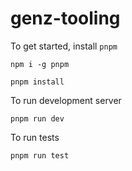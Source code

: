 # genz-tooling

To get started, install `pnpm`

`npm i -g pnpm`

`pnpm install`

To run development server

`pnpm run dev`

To run tests

`pnpm run test`